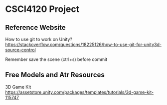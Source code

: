 # CSCI4120 Project

## Reference Website
How to use git to work on Unity?  
https://stackoverflow.com/questions/18225126/how-to-use-git-for-unity3d-source-control

Remember save the scene (ctrl+s) before commit

## Free Models and Atr Resources
3D Game Kit   
https://assetstore.unity.com/packages/templates/tutorials/3d-game-kit-115747
